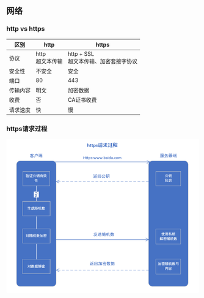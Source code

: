 <!--
 * @Author: your name
 * @Date: 2020-03-04 14:57:32
 * @LastEditTime: 2020-03-11 17:49:36
 * @LastEditors: Please set LastEditors
 * @Description: In User Settings Edit
 * @FilePath: \vue-note\网络\http.md
 -->
## 网络

### http vs https


| 区别     | http                | https                                     |
|----------|---------------------|-------------------------------------------|
| 协议     | http<br/>超文本传输 | http + SSL<br/>超文本传输、加密套接字协议 |
| 安全性   | 不安全              | 安全                                      |
| 端口     | 80                  | 443                                       |
| 传输内容 | 明文                | 加密数据                                  |
| 收费     | 否                  | CA证书收费                                |
| 请求速度 | 快                  | 慢                                        |
### https请求过程
![https](./../img/https.png)